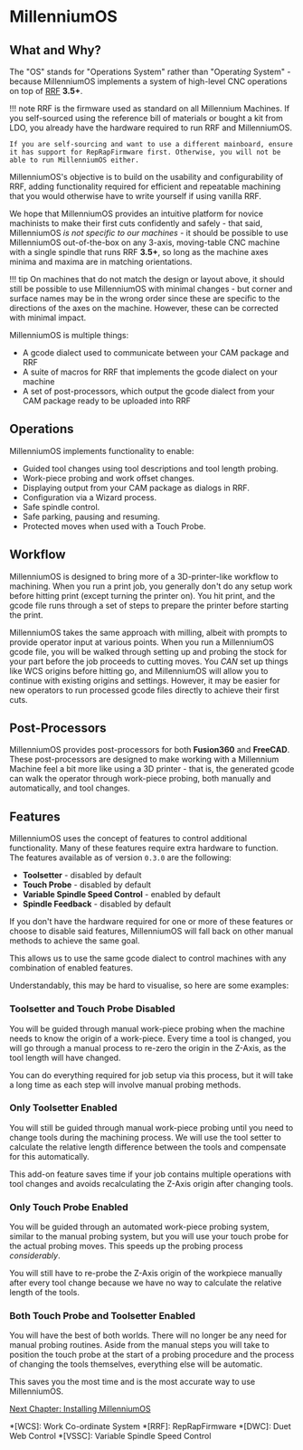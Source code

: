 # MillenniumOS

## What and Why?

The "OS" stands for "Operations System" rather than "Operat*ing* System" - because MillenniumOS implements a system of high-level CNC operations on top of [RRF](https://www.reprapfirmware.org/) **3.5+**.

!!! note
    RRF is the firmware used as standard on all Millennium Machines. If you self-sourced using the reference bill of materials or bought a kit from LDO, you already have the hardware required to run RRF and MillenniumOS.

    If you are self-sourcing and want to use a different mainboard, ensure it has support for RepRapFirmware first. Otherwise, you will not be able to run MillenniumOS either.

MillenniumOS's objective is to build on the usability and configurability of RRF, adding functionality required for efficient and repeatable machining that you would otherwise have to write yourself if using vanilla RRF.

We hope that MillenniumOS provides an intuitive platform for novice machinists to make their first cuts confidently and safely - that said, MillenniumOS *is not specific to our machines* - it should be possible to use MillenniumOS out-of-the-box on any 3-axis, moving-table CNC machine with a single spindle that runs RRF **3.5+**, so long as the machine axes minima and maxima are in matching orientations.

!!! tip
    On machines that do not match the design or layout above, it should still be possible to use MillenniumOS with minimal changes - but corner and surface names may be in the wrong order since these are specific to the directions of the axes on the machine. However, these can be corrected with minimal impact.

MillenniumOS is multiple things:

* A gcode dialect used to communicate between your CAM package and RRF
* A suite of macros for RRF that implements the gcode dialect on your machine
* A set of post-processors, which output the gcode dialect from your CAM package ready to be uploaded into RRF

## Operations

MillenniumOS implements functionality to enable:

* Guided tool changes using tool descriptions and tool length probing.
* Work-piece probing and work offset changes.
* Displaying output from your CAM package as dialogs in RRF.
* Configuration via a Wizard process.
* Safe spindle control.
* Safe parking, pausing and resuming.
* Protected moves when used with a Touch Probe.

## Workflow

MillenniumOS is designed to bring more of a 3D-printer-like workflow to machining. When you run a print job, you generally don't do any setup work before hitting print (except turning the printer on). You hit print, and the gcode file runs through a set of steps to prepare the printer before starting the print.

MillenniumOS takes the same approach with milling, albeit with prompts to provide operator input at various points. When you run a MillenniumOS gcode file, you will be walked through setting up and probing the stock for your part before the job proceeds to cutting moves. You *CAN* set up things like WCS origins before hitting go, and MillenniumOS will allow you to continue with existing origins and settings. However, it may be easier for new operators to run processed gcode files directly to achieve their first cuts.

## Post-Processors

MillenniumOS provides post-processors for both **Fusion360** and **FreeCAD**. These post-processors are designed to make working with a Millennium Machine feel a bit more like using a 3D printer - that is, the generated gcode can walk the operator through work-piece probing, both manually and automatically, and tool changes.

## Features

MillenniumOS uses the concept of features to control additional functionality. Many of these features require extra hardware to function. The features available as of version `0.3.0` are the following:

* **Toolsetter** - disabled by default
* **Touch Probe** - disabled by default
* **Variable Spindle Speed Control** - enabled by default
* **Spindle Feedback** - disabled by default

If you don't have the hardware required for one or more of these features or choose to disable said features, MillenniumOS will fall back on other manual methods to achieve the same goal.

This allows us to use the same gcode dialect to control machines with any combination of enabled features.

Understandably, this may be hard to visualise, so here are some examples:

### Toolsetter and Touch Probe Disabled

You will be guided through manual work-piece probing when the machine needs to know the origin of a work-piece. Every time a tool is changed, you will go through a manual process to re-zero the origin in the Z-Axis, as the tool length will have changed.

You can do everything required for job setup via this process, but it will take a long time as each step will involve manual probing methods.

### Only Toolsetter Enabled

You will still be guided through manual work-piece probing until you need to change tools during the machining process. We will use the tool setter to calculate the relative length difference between the tools and compensate for this automatically.

This add-on feature saves time if your job contains multiple operations with tool changes and avoids recalculating the Z-Axis origin after changing tools.

### Only Touch Probe Enabled

You will be guided through an automated work-piece probing system, similar to the manual probing system, but you will use your touch probe for the actual probing moves. This speeds up the probing process *considerably*.

You will still have to re-probe the Z-Axis origin of the workpiece manually after every tool change because we have no way to calculate the relative length of the tools.

### Both Touch Probe and Toolsetter Enabled

You will have the best of both worlds. There will no longer be any need for manual probing routines. Aside from the manual steps you will take to position the touch probe at the start of a probing procedure and the process of changing the tools themselves, everything else will be automatic.

This saves you the most time and is the most accurate way to use MillenniumOS.

[Next Chapter: Installing MillenniumOS](./20_installation.md)

*[WCS]: Work Co-ordinate System
*[RRF]: RepRapFirmware
*[DWC]: Duet Web Control
*[VSSC]: Variable Spindle Speed Control
